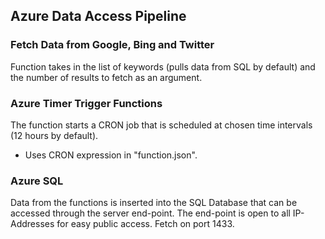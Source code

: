 ## Azure Data Access Pipeline
### Fetch Data from Google, Bing and Twitter
Function takes in the list of keywords (pulls data from SQL by default) and the number of results to fetch as an argument.

### Azure Timer Trigger Functions
The function starts a CRON job that is scheduled at chosen time intervals (12 hours by default).
- Uses CRON expression in "function.json".

### Azure SQL
Data from the functions is inserted into the SQL Database that can be accessed through the server end-point. The end-point is open to all IP-Addresses for easy public access. Fetch on port 1433.